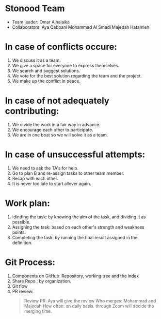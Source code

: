 # Stonood Team

* Team leader:      Omar Alhalaika
* Collaborators:    Aya Qabbani
                    Mohammad Al Smadi
                    Majedah Hatamleh


# In case of conflicts occure:

1. We discuss it as a team.
2. We give a space for everyone to express themselves.
3. We search and suggest solutions.
4. We vote for the best solution regarding the team and the project.
5. We make up the conflict in peace.

# In case of not adequately contributing:

1. We divide the work in a fair way in advance.
2. We encourage each other to participate.
3. We are in one boat so we will solve it as a team.

# In case of unsuccessful attempts:

1. We need to ask the TA's for help.
2. Go to plan B and re-assign tasks to other team member.
3. Recap with each other.
4. It is never too late to start allover again.

# Work plan:

1. Idintfing the task: by knowing the aim of the task, and dividing it as possible.
2. Assigning the task: based on each other's strength and weakness points.
3. Completing the task: by running the final result assigned in the definition.

# Git Process:

1. Components on GitHub: Repository, working tree and the index
2. Share Repo.: by organization.
3. Git flow 
4. PR review:
    >Review PR: Aya will give the review
    >Who merges: Mohammad and Majedah
    >How often: on daily basis.
    >through Zoom will decide the merging time.